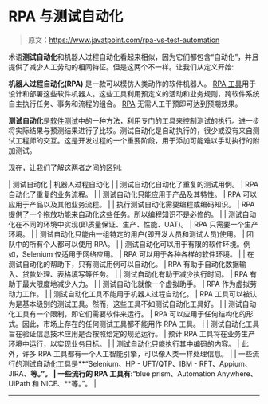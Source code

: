 # RPA 与测试自动化

> 原文：<https://www.javatpoint.com/rpa-vs-test-automation>

术语**测试自动化**和机器人过程自动化看起来相似，因为它们都包含“自动化”，并且提供了减少人工劳动的相同特征。但是这两个不一样。让我们从定义开始:

**机器人过程自动化(RPA)** 是一款可以模仿人类动作的软件机器人。 [RPA 工具](https://www.javatpoint.com/rpa-tools)用于设计和部署这些软件机器人。这些工具利用预定义的活动和业务规则，跨软件系统自主执行任务、事务和流程的组合。 [RPA](https://www.javatpoint.com/rpa) 无需人工干预即可达到预期效果。

**测试自动化**是[软件测试](https://www.javatpoint.com/software-testing-tutorial)中的一种方法，利用专门的工具来控制测试的执行。进一步将实际结果与预测结果进行了比较。测试自动化是自动执行的，很少或没有来自测试工程师的交互。这是开发过程的一个重要阶段，用于添加可能难以手动执行的附加测试。

现在，让我们了解这两者之间的区别:

| 测试自动化 | 机器人过程自动化 |
| 测试自动化自动化了重复的测试用例。 | RPA 自动化了重复的业务流程。 |
| 测试自动化只能应用于产品及其特性。 | RPA 可以应用于产品以及其他业务流程。 |
| 执行测试自动化需要编程或编码知识。 | RPA 提供了一个拖放功能来自动化这些任务。所以编程知识不是必修的。 |
| 测试自动化在不同的环境中实现(即质量保证、生产、性能、UAT)。 | RPA 只需要一个生产环境。 |
| 测试自动化只能由一组特定的用户(即开发人员和测试人员)使用。 | 团队中的所有个人都可以使用 RPA。 |
| 测试自动化可以用于有限的软件环境。例如，Selenium 仅适用于网络应用。 | RPA 可以用于各种各样的软件环境。 |
| 在测试自动化的帮助下，只有测试用例可以自动化。 | RPA 有助于自动化数据输入、贷款处理、表格填写等任务。 |
| 测试自动化有助于减少执行时间。 | RPA 有助于最大限度地减少人力。 |
| 测试自动化就像一个虚拟助手。 | RPA 作为虚拟劳动力工作。 |
| 测试自动化工具不能用于机器人过程自动化。 | RPA 工具可以被认为是基本级别的测试工具。然而，这些工具不如测试自动化工具好。 |
| 测试自动化工具有一个限制，即它们需要软件来运行。 | RPA 可以应用于任何结构化的形式。因此，市场上存在的任何测试工具都不能用作 RPA 工具。 |
| 测试自动化工具旨在验证信息技术应用是否按照给定的规范运行。 | 预计 RPA 工具将在业务生产环境中运行，以实现业务目标。 |
| 测试自动化只能执行其中编码的内容。 | 此外，许多 RPA 工具都有一个人工智能引擎，可以像人类一样处理信息。 |
| 一些流行的测试自动化工具是**“Selenium、HP - UFT/QTP、IBM - RFT、Appium、JIRA、**等。”。 | 一些流行的 RPA 工具有:**“blue prism、Automation Anywhere、UiPath 和 NICE、**等。”。 |

* * *